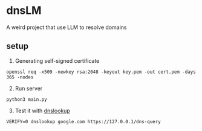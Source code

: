 # dnsLM
A weird project that use LLM to resolve domains
## setup
1. Generating self-signed certificate
```
openssl req -x509 -newkey rsa:2048 -keyout key.pem -out cert.pem -days 365 -nodes
```
2. Run server
```
python3 main.py
```
3. Test it with [dnslookup](https://github.com/ameshkov/dnslookup)
```
VERIFY=0 dnslookup google.com https://127.0.0.1/dns-query
```